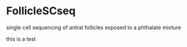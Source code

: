 # FollicleSCseq
single cell sequencing of antral follicles exposed to a phthalate mixture 

this is a test